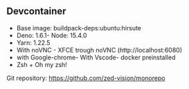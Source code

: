 ## Devcontainer

- Base image: buildpack-deps:ubuntu:hirsute
- Deno: 1.6.1- Node: 15.4.0
- Yarn: 1.22.5
- With noVNC - XFCE trough noVNC (http://localhost:6080)
- with Google-chrome- With Vscode- docker preinstalled
- Zsh + Oh my zsh!

Git repository: https://github.com/zed-vision/monorepo
